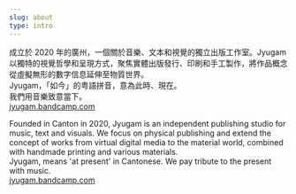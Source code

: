 ```yaml
---
slug: about
type: intro
---
```


成立於 2020 年的廣州，一個關於音樂、文本和視覺的獨立出版工作室。Jyugam 以獨特的視覺哲學和呈現方式，聚焦實體出版發行、印刷和手工製作，將作品概念從虛擬無形的數字信息延伸至物質世界。<br>
Jyugam，「如今」的粤語拼音，意為此時、現在。<br>
我們用音樂致意當下。<br>
[jyugam.bandcamp.com](https://jyugam.bandcamp.com/)




<!-- <a href="mailto:fredmamono@gmail.com">fredmamono@gmail.com</a>&nbsp;&nbsp;↓&nbsp;&nbsp;<a href="https://bitmobcc.oss-cn-shenzhen.aliyuncs.com/maf/download/CV_and_Portfolio_of_maf_CN_EN.zip">download.cv</a> -->

<!-- lang -->

Founded in Canton in 2020, Jyugam is an independent publishing studio for music, text and visuals. We focus on physical publishing and extend the concept of works from virtual digital media to the material world, combined with handmade printing and various materials.<br>
Jyugam, means 'at present' in Cantonese. 
We pay tribute to the present with music.<br>
[jyugam.bandcamp.com](https://jyugam.bandcamp.com/)

